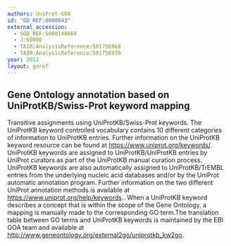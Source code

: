 ```yaml
---
authors: UniProt-GOA
id: "GO_REF:0000043"
external_accession: 
  - SGD_REF:S000148669
  - J:60000
  - TAIR:AnalysisReference:501756968
  - TAIR:AnalysisReference:501756970
year: 2012
layout: goref
---
```


## Gene Ontology annotation based on UniProtKB/Swiss-Prot keyword mapping

Transitive assignments using UniProtKB/Swiss-Prot keywords. The UniProtKB keyword controlled vocabulary contains 10 different categories of information to UniProtKB entries. Further information on the UniProtKB keyword resource can be found at https://www.uniprot.org/keywords/.
UniProtKB keywords are assigned to UniProtKB/UniProtKB entries by UniProt curators as part of the UniProtKB manual curation process. UniProtKB keywords are also automatically assigned to UniProtKB/TrEMBL entries from the underlying nucleic acid databases and/or by the UniProt automatic annotation program.
Further information on the two different UniProt annotation methods is available at https://www.uniprot.org/help/keywords..
When a UniProtKB keyword describes a concept that is within the scope of the Gene Ontology, a mapping is manually made to the corresponding GO term.The translation table between GO terms and UniProtKB keywords is maintained by the EBI GOA team and available at http://www.geneontology.org/external2go/uniprotkb_kw2go.
